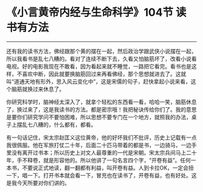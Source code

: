 # 《小言黄帝内经与生命科学》104节 读书有方法

------

还有我的读书方法，佛经跟那个黄的摆在一起，然后政治学跟武侠小说摆在一起，所以我看书是乱七八糟的。看对了连续不断下去，久看又怕脑筋坏了，改看小说看电视。好的电影我现在不敢看，因为看起来就不睡觉，一路把它看完。看书也是这样，不喜欢中断，因此就要换脑筋回过来再看佛经，那个思想就进去了。这就叫“道通天地有形外，思入风云变化中”，这是宋儒的句子，赶快拿起小说来看，这个脑筋就换过来休息了。

你研究科学时，脑神经太深入了，就拿个轻松的东西看一看，哈哈一笑，脑筋休息了，换过来了，这是我读书的方法。都是密宗哦！我把秘诀传给你们了。我的意思是要你们研究学问不要怕困难，所以思想不要专门在一个地方，就照我的办法，桌子上摆乱七八糟的，什么都有，都看。

有一句话记住，宋太宗赵匡义这位黄帝，他的好坏我们不批评，历史上记载有一点我很佩服。他在军旅打仗二十年，后面二十匹马带着的都是书，一边骑马，一边手里没有离开过书本；所以历史上对文人最尊重的一代是宋朝。宋太宗兵间马上二十年，手不释卷，就是形容他的。所以他讲了一句名言四个字，“开卷有益”。任何一本书，不要说正式地读，翻一翻都有利益，叫开卷有益。人到卡拉OK，一定会扭一下，唱一下。打开书本就会看一下，冒充也在读书了，开卷有益，也有好处。这是我今天所要对你们讲的。